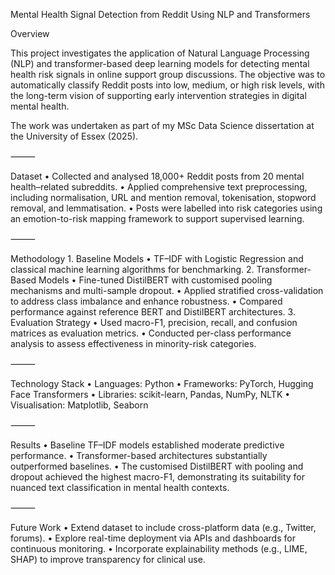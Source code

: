 Mental Health Signal Detection from Reddit Using NLP and Transformers

Overview

This project investigates the application of Natural Language Processing (NLP) and transformer-based deep learning models for detecting mental health risk signals in online support group discussions. The objective was to automatically classify Reddit posts into low, medium, or high risk levels, with the long-term vision of supporting early intervention strategies in digital mental health.

The work was undertaken as part of my MSc Data Science dissertation at the University of Essex (2025).

⸻

Dataset
	•	Collected and analysed 18,000+ Reddit posts from 20 mental health–related subreddits.
	•	Applied comprehensive text preprocessing, including normalisation, URL and mention removal, tokenisation, stopword removal, and lemmatisation.
	•	Posts were labelled into risk categories using an emotion-to-risk mapping framework to support supervised learning.

⸻

Methodology
	1.	Baseline Models
	•	TF–IDF with Logistic Regression and classical machine learning algorithms for benchmarking.
	2.	Transformer-Based Models
	•	Fine-tuned DistilBERT with customised pooling mechanisms and multi-sample dropout.
	•	Applied stratified cross-validation to address class imbalance and enhance robustness.
	•	Compared performance against reference BERT and DistilBERT architectures.
	3.	Evaluation Strategy
	•	Used macro-F1, precision, recall, and confusion matrices as evaluation metrics.
	•	Conducted per-class performance analysis to assess effectiveness in minority-risk categories.

⸻

Technology Stack
	•	Languages: Python
	•	Frameworks: PyTorch, Hugging Face Transformers
	•	Libraries: scikit-learn, Pandas, NumPy, NLTK
	•	Visualisation: Matplotlib, Seaborn

⸻

Results
	•	Baseline TF–IDF models established moderate predictive performance.
	•	Transformer-based architectures substantially outperformed baselines.
	•	The customised DistilBERT with pooling and dropout achieved the highest macro-F1, demonstrating its suitability for nuanced text classification in mental health contexts.

⸻

Future Work
	•	Extend dataset to include cross-platform data (e.g., Twitter, forums).
	•	Explore real-time deployment via APIs and dashboards for continuous monitoring.
	•	Incorporate explainability methods (e.g., LIME, SHAP) to improve transparency for clinical use.
